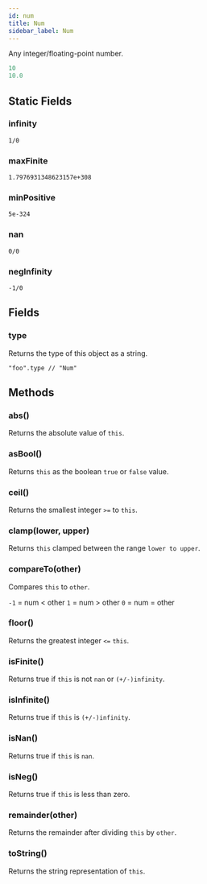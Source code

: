 ```yaml
---
id: num
title: Num
sidebar_label: Num
---
```


Any integer/floating-point number.

```js
10
10.0
```

## Static Fields
### infinity
`1/0`

### maxFinite
`1.7976931348623157e+308`

### minPositive
`5e-324`

### nan
`0/0`

### negInfinity
`-1/0`

## Fields

### type
Returns the type of this object as a string.

`"foo".type // "Num"`

## Methods

### abs()
Returns the absolute value of `this`.

### asBool()
Returns `this` as the boolean `true` or `false` value.

### ceil()
Returns the smallest integer `>=` to `this`.

### clamp(lower, upper)
Returns `this` clamped between the range `lower to upper`.

### compareTo(other)
Compares `this` to `other`.

`-1` = num < other
`1` = num > other
`0` = num = other

### floor()
Returns the greatest integer `<=` `this`.

### isFinite()
Returns true if `this` is not `nan` or `(+/-)infinity`.

### isInfinite()
Returns true if `this` is `(+/-)infinity`.

### isNan()
Returns true if `this` is `nan`.

### isNeg()
Returns true if `this` is less than zero.

### remainder(other)
Returns the remainder after dividing `this` by `other`.

### toString()
Returns the string representation of `this`.
